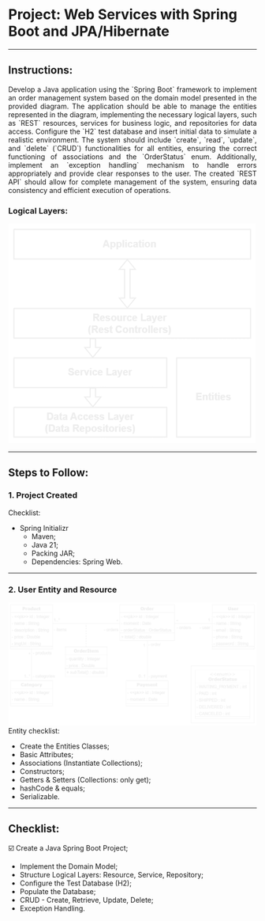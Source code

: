 # Project: Web Services with Spring Boot and JPA/Hibernate
***
## Instructions:
<p align="justify">
Develop a Java application using the `Spring Boot` framework to implement an order management system based on the domain model presented in the provided diagram. The application should be able to manage the entities represented in the diagram, implementing the necessary logical layers, such as `REST` resources, services for business logic, and repositories for data access. Configure the `H2` test database and insert initial data to simulate a realistic environment. The system should include `create`, `read`, `update`, and `delete` (`CRUD`) functionalities for all entities, ensuring the correct functioning of associations and the `OrderStatus` enum. Additionally, implement an `exception handling` mechanism to handle errors appropriately and provide clear responses to the user. The created `REST API` should allow for complete management of the system, ensuring data consistency and efficient execution of operations.
</p>

### Logical Layers:

![Logical Layers](https://github.com/souzafcharles/Complete-Java-Object-Oriented-Programming-and-Projects/blob/master/Section_S19_Project_Web_Services_with_Spring_Boot_and_JPA_Hibernate/webServices/img/logical-layers.png)
***
## Steps to Follow:
### 1. Project Created
Checklist:
- Spring Initializr
  - Maven;
  - Java 21;
  - Packing JAR;
  - Dependencies: Spring Web.
***
### 2. User Entity and Resource
![Domain Model Entity](https://github.com/souzafcharles/Complete-Java-Object-Oriented-Programming-and-Projects/blob/master/Section_S19_Project_Web_Services_with_Spring_Boot_and_JPA_Hibernate/webServices/img/domain-model.png)
Entity checklist: 
- Create the Entities Classes;
- Basic Attributes;
- Associations (Instantiate Collections);
- Constructors;
- Getters & Setters (Collections: only get);
- hashCode & equals;
- Serializable.
***
## Checklist:
:ballot_box_with_check: Create a Java Spring Boot Project;
- Implement the Domain Model;
- Structure Logical Layers: Resource, Service, Repository;
- Configure the Test Database (H2);
- Populate the Database;
- CRUD - Create, Retrieve, Update, Delete;
- Exception Handling.